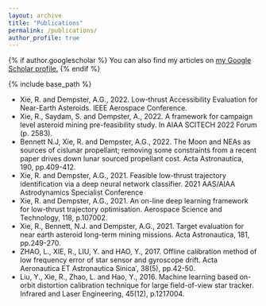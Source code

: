 ```yaml
---
layout: archive
title: "Publications"
permalink: /publications/
author_profile: true
---
```


{% if author.googlescholar %}
  You can also find my articles on <u><a href="{{author.googlescholar}}">my Google Scholar profile</a>.</u>
{% endif %}

{% include base_path %}


* Xie, R. and Dempster, A.G., 2022. Low-thrust Accessibility Evaluation for Near-Earth Asteroids. IEEE Aerospace Conference.
* Xie, R., Saydam, S. and Dempster, A., 2022. A framework for campaign level asteroid mining pre-feasibility study. In AIAA SCITECH 2022 Forum (p. 2583).
* Bennett N.J, Xie, R. and Dempster, A.G., 2022. The Moon and NEAs as sources of cislunar propellant; removing some constraints from a recent paper drives down lunar sourced propellant cost. Acta Astronautica, 190, pp.409-412. 
* Xie, R. and Dempster, A.G., 2021. Feasible low-thrust trajectory identification via a deep neural network classifier. 2021 AAS/AIAA Astrodynamics Specialist Conference
* Xie, R. and Dempster, A.G., 2021. An on-line deep learning framework for low-thrust trajectory optimisation. Aerospace Science and Technology, 118, p.107002.
* Xie, R., Bennett, N.J. and Dempster, A.G., 2021. Target evaluation for near earth asteroid long-term mining missions. Acta Astronautica, 181, pp.249-270.
* ZHAO, L., XIE, R., LIU, Y. and HAO, Y., 2017. Offline calibration method of low frequency error of star sensor and gyroscope drift. Acta Aeronautica ET Astronautica Sinicaˈ, 38(5), pp.42-50.
* Liu, Y., Xie, R., Zhao, L. and Hao, Y., 2016. Machine learning based on-orbit distortion calibration technique for large field-of-view star tracker. Infrared and Laser Engineering, 45(12), p.1217004.
